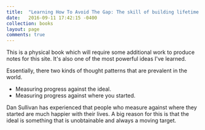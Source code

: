 ```yaml
---
title:  "Learning How To Avoid The Gap: The skill of building lifetime happiness."
date:   2016-09-11 17:42:15 -0400
collection: books
layout: page
comments: true
---
```


This is a physical book which will require some additional work to produce notes for this site.  It's also one of the most powerful ideas I've learned.

Essentially, there two kinds of thought patterns that are prevalent in the world.
 - Measuring progress against the ideal.
 - Measuring progress against where you started.

Dan Sullivan has experienced that people who measure against where they started are much happier with their lives.  A big reason for this is that the ideal is something that is unobtainable and always a moving target.


